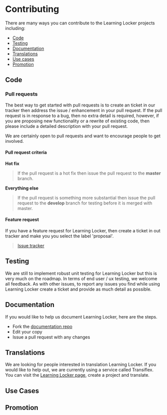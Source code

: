 Contributing
============

There are many ways you can contribute to the Learning Locker projects including:

- [Code](#code)
- [Testing](#testing)
- [Documentation](#docs)
- [Translations](#translations)
- [Use cases](#usercases)
- [Promotion](#promo)

<a name="code"></a>
## Code

### Pull requests

The best way to get started with pull requests is to create an ticket in our tracker then address the issue / enhancement in your pull request. If the pull request is in response to a bug, then no extra detail is required, however, if you are proposing new functionality or a rewrite of existing code, then please include a detailed description with your pull request.

We are certainly open to pull requests and want to encourage people to get involved.

#### Pull request criteria

**Hot fix**
> If the pull request is a hot fix then issue the pull request to the **master** branch. 

**Everything else**
> If the pull request is something more substantial then issue the pull request to the **develop** branch for testing before it is merged with master.

#### Feature request

If you have a feature request for Learning Locker, then create a ticket in out tracker and make you you select the label 'proposal'.

> [Issue tracker](https://github.com/LearningLocker/learninglocker/issues)

<a name="testing"></a>
## Testing

We are still to implement robust unit testing for Learning Locker but this is very much on the roadmap. In terms of end user / ux testing, we welcome all feedback. As with other issues, to report any issues you find while using Learning Locker create a ticket and provide as much detail as possible. 

<a name="documentation"></a>
## Documentation

If you would like to help us document Learning Locker, here are the steps.

*  Fork the [documentation repo](https://github.com/learninglocker/docs)
*  Edit your copy
*  Issue a pull request with any changes

<a name="translations"></a>
## Translations

We are looking for people interested in translation Learning Locker. If you would like to help out, we are currently using a service called Transiflex. You can visit the [Learning Locker page](https://www.transifex.com/projects/p/learning-locker/), create a project and translate.

<a name="usecases"></a>
## Use Cases

<a name="promo"></a>
## Promotion